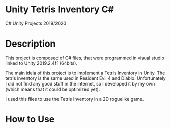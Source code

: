 # Unity Tetris Inventory C#
C# Unity Projects 2019/2020

# Description
This project is composed of C# files, that were programmed in visual studio linked to Unity 2019.2.4f1 (64bits).

The main ideia of this project is to implement a Tetris Inventory in Unity. The tetris inventory is the same used in Resident Evil 4 and Diablo. Unfortunately I did not find any good stuff in the internet, so I developed it by my own (which means that it could be optimized yet).

I used this files to use the Tetris Inventory in a 2D roguelike game.

# How to Use

